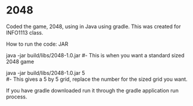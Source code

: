 # 2048

Coded the game, 2048, using in Java using gradle. This was created for INFO1113 class.

How to run the code: JAR

java -jar build/libs/2048-1.0.jar 
   #- This is when you want a standard sized 2048 game

 java -jar build/libs/2048-1.0.jar 5   
   #- This gives a 5 by 5 grid, replace the number for the sized grid you want.

If you have gradle downloaded run it through the gradle application run process.
